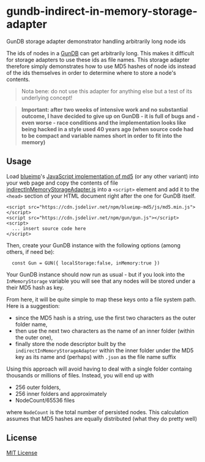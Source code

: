 # gundb-indirect-in-memory-storage-adapter #

GunDB storage adapter demonstrator handling arbitrarily long node ids

The ids of nodes in a [GunDB](https://github.com/amark/gun) can get arbitrarily long. This makes it difficult for storage adapters to use these ids as file names. This storage adapter therefore simply demonstrates how to use MD5 hashes of node ids instead of the ids themselves in order to determine where to store a node's contents.

> Nota bene: do not use this adapter for anything else but a test of its underlying concept!

> **Important: after two weeks of intensive work and no substantial outcome, I have decided to give up on GunDB - it is full of bugs and - even worse - race conditions and the implementation looks like being hacked in a style used 40 years ago (when source code had to be compact and variable names short in order to fit into the memory)**

## Usage ##

Load [blueimp](https://github.com/blueimp)'s [JavaScript implementation of md5](https://github.com/blueimp/JavaScript-MD5) (or any other variant) into your web page and copy the contents of file [indirectInMemoryStorageAdapter.js](./src/indirectInMemoryStorageAdapter.js) into a `<script>` element and add it to the `<head>` section of your HTML document right after the one for GunDB itself.

```
<script src="https://cdn.jsdelivr.net/npm/blueimp-md5/js/md5.min.js"></script>
<script src="https://cdn.jsdelivr.net/npm/gun/gun.js"></script>
<script>
  ... insert source code here
</script>
```

Then, create your GunDB instance with the following options (among others, if need be):

```
  const Gun = GUN({ localStorage:false, inMemory:true })
```

Your GunDB instance should now run as usual - but if you look into the `InMemoryStorage` variable you will see that any nodes will be stored under a their MD5 hash as key.

From here, it will be quite simple to map these keys onto a file system path. Here is a suggestion:

* since the MD5 hash is a string, use the first two characters as the outer folder name,
* then use the next two characters as the name of an inner folder (within the outer one),
* finally store the node descriptor built by the `indirectInMemoryStorageAdapter` within the inner folder under the MD5 key as its name and (perhaps) with `.json` as the file name suffix

Using this approach will avoid having to deal with a single folder containg thousands or millions of files. Instead, you will end up with

* 256 outer folders,
* 256 inner folders and approximately
* NodeCount/65536 files

where `NodeCount` is the total number of persisted nodes. This calculation assumes that MD5 hashes are equally distributed (what they do pretty well)

## License ##

[MIT License](LICENSE.md)
